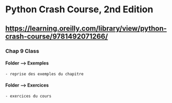 # Python Crash Course, 2nd Edition
## https://learning.oreilly.com/library/view/python-crash-course/9781492071266/

### Chap 9 Class
#### **Folder  --> Exemples**  
    - reprise des exemples du chapitre
#### **Folder --> Exercices**  
    - exercices du cours